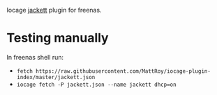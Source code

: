 Iocage [jackett](https://github.com/Jackett/Jackett) plugin for freenas. 


# Testing manually

In freenas shell run:

* `fetch https://raw.githubusercontent.com/MattRoy/iocage-plugin-index/master/jackett.json`
* `iocage fetch -P jackett.json --name jackett dhcp=on`
